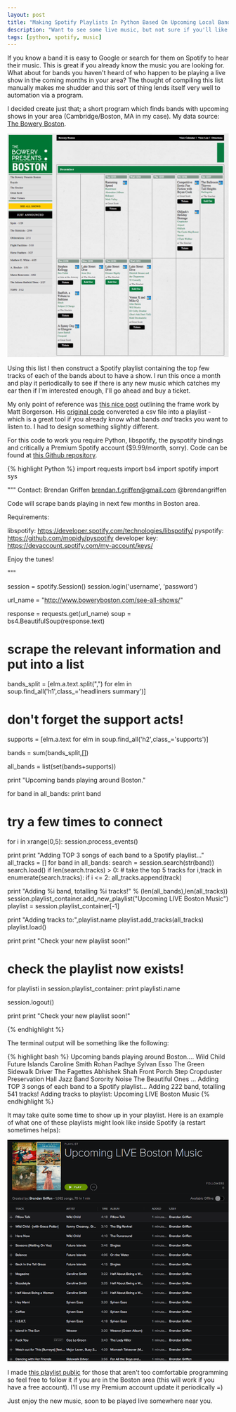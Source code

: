 ```yaml
---
layout: post
title: "Making Spotify Playlists In Python Based On Upcoming Local Bands"
description: "Want to see some live music, but not sure if you'll like the band? Try this out."
tags: [python, spotify, music]
---
```


If you know a band it is easy to Google or search for them on Spotify to hear their music. This is great if you already know the music you are looking for. What about for bands you haven't heard of who happen to be playing a live show in the coming months in your area? The thought of compiling this list manually makes me shudder and this sort of thing lends itself very well to automation via a program.

I decided create just that; a short program which finds bands with upcoming shows in your area (Cambridge/Boston, MA in my case). My data source: [The Bowery Boston](http://www.boweryboston.com/see-all-shows/).

[![spotify-playlists](/assets/spotifylocalbands/bowery_boston.png)](/assets/spotifylocalbands/bowery_boston.png)

Using this list I then construct a Spotify playlist containing the top few tracks of each of the bands about to have a show. I run this once a month and play it periodically to see if there is any new music which catches my ear then if I'm interested enough, I'll go ahead and buy a ticket.

My only point of reference was [this nice post](https://mborgerson.com/creating-a-playlist-in-spotify-using-python/) outlining the frame work by Matt Borgerson. His [original code](https://github.com/mborgerson/spotify-playlist-from-csv) convereted a csv file into a playlist - which is a great tool if you already know what bands *and* tracks you want to listen to. I had to design something slightly different.

For this code to work you require Python, libspotify, the pyspotify bindings and critically a Premium Spotify account ($9.99/month, sorry). Code can be found at [this Github repository](https://github.com/bgriffen/spotifylocalbands).

{% highlight Python %}
import requests
import bs4
import spotify
import sys

"""
Contact: Brendan Griffen brendan.f.griffen@gmail.com @brendangriffen

Code will scrape bands playing in next few months in Boston area.

Requirements:

libspotify:     https://developer.spotify.com/technologies/libspotify/
pyspotify:      https://github.com/mopidy/pyspotify
developer key:  https://devaccount.spotify.com/my-account/keys/

Enjoy the tunes!

"""

session = spotify.Session()
session.login('username', 'password')

url_name = "http://www.boweryboston.com/see-all-shows/"

response = requests.get(url_name)
soup = bs4.BeautifulSoup(response.text)

# scrape the relevant information and put into a list
bands_split = [elm.a.text.split(",") for elm in soup.find_all('h1',class_='headliners summary')]

# don't forget the support acts!
supports = [elm.a.text for elm in soup.find_all('h2',class_='supports')]

bands = sum(bands_split,[])

all_bands = list(set(bands+supports))

print "Upcoming bands playing around Boston."

for band in all_bands:
    print band

# try a few times to connect
for i in xrange(0,5):
    session.process_events()

print
print "Adding TOP 3 songs of each band to a Spotify playlist..."
all_tracks = []
for band in all_bands:
    search = session.search(str(band))
    search.load()
    if len(search.tracks) > 0:
        # take the top 5 tracks
        for i,track in enumerate(search.tracks):
            if i <= 2: all_tracks.append(track)

print "Adding %i band, totalling %i tracks!" % (len(all_bands),len(all_tracks))
session.playlist_container.add_new_playlist("Upcoming LIVE Boston Music")
playlist = session.playlist_container[-1]

print "Adding tracks to:",playlist.name
playlist.add_tracks(all_tracks)
playlist.load()

print
print "Check your new playlist soon!"

# check the playlist now exists!
for playlisti in session.playlist_container:
    print playlisti.name

session.logout()

print
print "Check your new playlist soon!"

{% endhighlight %}

The terminal output will be something like the following:

{% highlight bash %}
Upcoming bands playing around Boston....
Wild Child
Future Islands
Caroline Smith
Rohan Padhye
Sylvan Esso
The Green
Sidewalk Driver
The Fagettes
Abhishek Shah
Front Porch Step
Cropduster
Preservation Hall Jazz Band
Sorority Noise
The Beautiful Ones
...
Adding TOP 3 songs of each band to a Spotify playlist...
Adding 222 band, totalling 541 tracks!
Adding tracks to playlist: Upcoming LIVE Boston Music
{% endhighlight %}

It may take quite some time to show up in your playlist. Here is an example of what one of these playlists might look like inside Spotify (a restart sometimes helps):

[![spotify-playlists](/assets/spotifylocalbands/spotify_playlist.png)](/assets/spotifylocalbands/spotify_playlist.png)

I made [this playlist public](http://open.spotify.com/user/1254170771/playlist/5QKiOM9egThI6u6oXgkTNh) for those that aren't too comfortable programming so feel free to follow it if you are in the Boston area (this will work if you have a free account). I'll use my Premium account update it periodically =)

Just enjoy the new music, soon to be played live somewhere near you.

